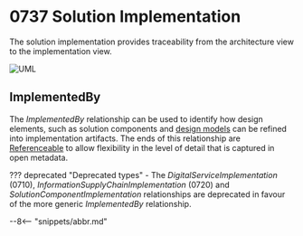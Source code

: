 <!-- SPDX-License-Identifier: CC-BY-4.0 -->
<!-- Copyright Contributors to the ODPi Egeria project 2020. -->


# 0737 Solution Implementation

The solution implementation provides traceability from the architecture view to the implementation view.

![UML](0737-Solution-Implementation.svg)

## ImplementedBy

The *ImplementedBy* relationship can be used to identify how design elements, such as solution components and [design models](/types/5/0565-Design-Model-Elements) can be refined into implementation artifacts.  The ends of this relationship are [Referenceable](/types/0/0010-Base-Model) to allow flexibility in the level of detail that is captured in open metadata.


??? deprecated "Deprecated types"
    - The *DigitalServiceImplementation* (0710), *InformationSupplyChainImplementation* (0720) and *SolutionComponentImplementation* relationships are deprecated in favour of the more generic *ImplementedBy* relationship.

--8<-- "snippets/abbr.md"
